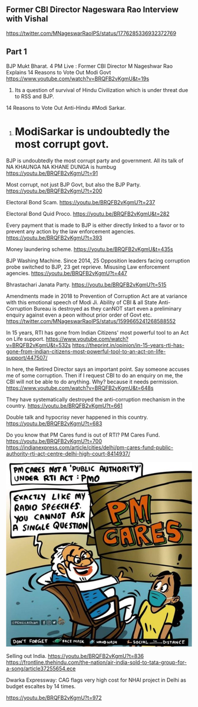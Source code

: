 ## Former CBI Director Nageswara Rao Interview with Vishal


https://twitter.com/MNageswarRaoIPS/status/1776285336932372769


## Part 1


BJP Mukt Bharat.
4 PM Live : Former CBI Director M Nageshwar Rao Explains 14 Reasons to Vote Out Modi Govt
https://www.youtube.com/watch?v=BRQFB2vKgmU&t=19s


1. Its a question of survival of Hindu Civilization which is under threat due to RSS and BJP.


14 Reasons to Vote Out Anti-Hindu #Modi Sarkar.


1. # ModiSarkar is undoubtedly the most corrupt govt.
BJP is undoubtedly the most corrupt party and government. All its talk of NA KHAUNGA NA KHANE DUNGA is humbug
https://youtu.be/BRQFB2vKgmU?t=91


Most corrupt, not just BJP Govt, but also the BJP Party.
https://youtu.be/BRQFB2vKgmU?t=200


Electoral Bond Scam.
https://youtu.be/BRQFB2vKgmU?t=237


Electoral Bond Quid Proco.
https://youtu.be/BRQFB2vKgmU&t=282


Every payment that is made to BJP is either directly linked to a favor or to prevent any action by the law enforcement agencies.
https://youtu.be/BRQFB2vKgmU?t=393


Money laundering scheme.
https://youtu.be/BRQFB2vKgmU&t=435s


BJP Washing Machine. Since 2014, 25 Opposition leaders facing corruption probe switched to BJP, 23 get reprieve. Misusing Law enforcement agencies.
https://youtu.be/BRQFB2vKgmU?t=447


Bhrastachari Janata Party.
https://youtu.be/BRQFB2vKgmU?t=515


Amendments made in 2018 to Prevention of Corruption Act  are at variance with this emotional speech of Modi Ji.
Ability of CBI & all State Anti-Corruption Bureau is destroyed as they canNOT start even a preliminary enquiry against even a peon without prior order of Govt etc.
https://twitter.com/MNageswarRaoIPS/status/1599665241268588552


In 15 years, RTI has gone from Indian Citizens' most powerful tool to an Act on Life support.
https://www.youtube.com/watch?v=BRQFB2vKgmU&t=532s
https://theprint.in/opinion/in-15-years-rti-has-gone-from-indian-citizens-most-powerful-tool-to-an-act-on-life-support/447507/


In here, the Retired Director says an important point.
Say someone accuses me of some corruption.
Then if I request CBI to do an enquiry on me, the CBI will not be able to do anything. Why? because it needs permission.
https://www.youtube.com/watch?v=BRQFB2vKgmU&t=648s


They have systematically destroyed the anti-corruption mechanism in the country.
https://youtu.be/BRQFB2vKgmU?t=661


Double talk and hypocrisy never happened in this country.
https://youtu.be/BRQFB2vKgmU?t=683


Do you know that PM Cares fund is out of RTI?
PM Cares Fund.
https://youtu.be/BRQFB2vKgmU?t=700
https://indianexpress.com/article/cities/delhi/pm-cares-fund-public-authority-rti-act-centre-delhi-high-court-8414937/


![PM Cares](images/50_50_PMCares.jpeg)


Selling out India.
https://youtu.be/BRQFB2vKgmU?t=836
https://frontline.thehindu.com/the-nation/air-india-sold-to-tata-group-for-a-song/article37255654.ece


Dwarka Expressway: CAG flags very high cost for NHAI project in Delhi as budget escaltes by 14 times.


https://youtu.be/BRQFB2vKgmU?t=972

